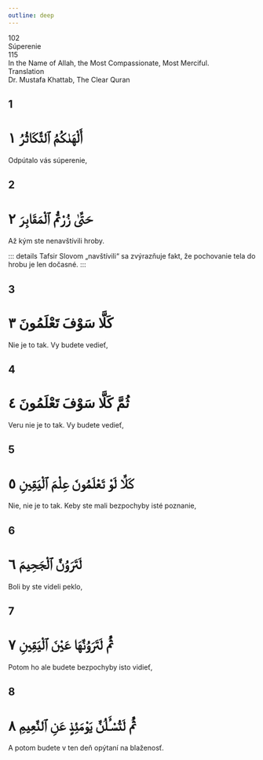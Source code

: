 ```yaml
---
outline: deep
---
```


<!--CHAPTER INTRO-->
<div class="chapter-title-wrapper">
<div class="chapter-title">102</div>
<div class="chapter-title-slovak">Súperenie</div>
<div class="chapter-opening">115</div>
<div class="chapter-opening-slovak">In the Name of Allah, the Most Compassionate, Most Merciful.</div>
</div>

<div class="intro2-wrapper">
<div class="chapter-info-wrapper">
<div class="chapter-info-translation">Translation</div>
<div class="chapter-info-name">Dr. Mustafa Khattab, The Clear Quran</div>
</div>

</div>

## 1

<!-- CHAPTER NUMBERS -->
<Badge type="info" text="102:1" class="badge" />
<div>
<div class="main-verse" >
<!-- ARABIC -->
<h1 class="verse-arabic">أَلْهَىٰكُمُ ٱلتَّكَاثُرُ ١</h1>
</div>
<!-- ENGLISH -->
<p>Odpútalo vás súperenie,</p>
</div>

<div class="break"></div>

## 2

<!-- CHAPTER NUMBERS -->
<Badge type="info" text="102:2" class="badge" />
<div>
<div class="main-verse" >
<!-- ARABIC -->
<h1 class="verse-arabic">حَتَّىٰ زُرْتُمُ ٱلْمَقَابِرَ ٢</h1>
</div>
<!-- ENGLISH -->
<p>Až kým ste nenavštívili hroby.</p>
</div>
<!-- TAFSIR -->

::: details Tafsir
Slovom „navštívili“ sa zvýrazňuje fakt, že pochovanie tela do hrobu je len dočasné.
:::

<div class="break"></div>

## 3

<!-- CHAPTER NUMBERS -->
<Badge type="info" text="102:3" class="badge" />
<div>
<div class="main-verse" >
<!-- ARABIC -->
<h1 class="verse-arabic">كَلَّا سَوْفَ تَعْلَمُونَ ٣</h1>
</div>
<!-- ENGLISH -->
<p>Nie je to tak. Vy budete vedieť,</p>
</div>

<div class="break"></div>

## 4

<!-- CHAPTER NUMBERS -->
<Badge type="info" text="102:4" class="badge" />
<div>
<div class="main-verse" >
<!-- ARABIC -->
<h1 class="verse-arabic">ثُمَّ كَلَّا سَوْفَ تَعْلَمُونَ ٤</h1>
</div>
<!-- ENGLISH -->
<p>Veru nie je to tak. Vy budete vedieť,</p>
</div>

<div class="break"></div>

## 5

<!-- CHAPTER NUMBERS -->
<Badge type="info" text="102:5" class="badge" />
<div>
<div class="main-verse" >
<!-- ARABIC -->
<h1 class="verse-arabic">كَلَّا لَوْ تَعْلَمُونَ عِلْمَ ٱلْيَقِينِ ٥</h1>
</div>
<!-- ENGLISH -->
<p>Nie, nie je to tak. Keby ste mali bezpochyby isté poznanie,</p>
</div>
<div class="break"></div>

## 6

<!-- CHAPTER NUMBERS -->
<Badge type="info" text="102:6" class="badge" />
<div>
<div class="main-verse" >
<!-- ARABIC -->
<h1 class="verse-arabic">لَتَرَوُنَّ ٱلْجَحِيمَ ٦</h1>
</div>
<!-- ENGLISH -->
<p>Boli by ste videli peklo,</p>
</div>
<div class="break"></div>

## 7

<!-- CHAPTER NUMBERS -->
<Badge type="info" text="102:7" class="badge" />
<div>
<div class="main-verse" >
<!-- ARABIC -->
<h1 class="verse-arabic">ثُمَّ لَتَرَوُنَّهَا عَيْنَ ٱلْيَقِينِ ٧</h1>
</div>
<!-- ENGLISH -->
<p>Potom ho ale budete bezpochyby isto vidieť,</p>
</div>
<div class="break"></div>

## 8

<!-- CHAPTER NUMBERS -->
<Badge type="info" text="102:8" class="badge" />
<div>
<div class="main-verse" >
<!-- ARABIC -->
<h1 class="verse-arabic">ثُمَّ لَتُسْـَٔلُنَّ يَوْمَئِذٍ عَنِ ٱلنَّعِيمِ ٨</h1>
</div>
<!-- ENGLISH -->
<p>A potom budete v ten deň opýtaní na blaženosť.</p>
</div>
